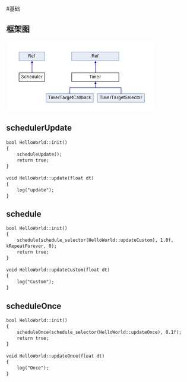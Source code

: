 #基础

## 框架图
![](../img/scheduler.png)

## schedulerUpdate
```
bool HelloWorld::init()
{
    scheduleUpdate();
    return true;
}

void HelloWorld::update(float dt)
{
    log("update");
}
```
## schedule
```
bool HelloWorld::init()
{
    schedule(schedule_selector(HelloWorld::updateCustom), 1.0f, kRepeatForever, 0);
    return true;
}

void HelloWorld::updateCustom(float dt)
{
    log("Custom");
}
```

## scheduleOnce
```
bool HelloWorld::init()
{
    scheduleOnce(schedule_selector(HelloWorld::updateOnce), 0.1f);
    return true;
}

void HelloWorld::updateOnce(float dt)
{
    log("Once");
}
```



